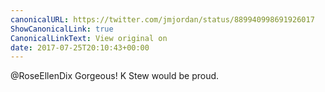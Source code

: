 ```yaml
---
canonicalURL: https://twitter.com/jmjordan/status/889940998691926017
ShowCanonicalLink: true
CanonicalLinkText: View original on
date: 2017-07-25T20:10:43+00:00
---
```

@RoseEllenDix Gorgeous! K Stew would be proud.